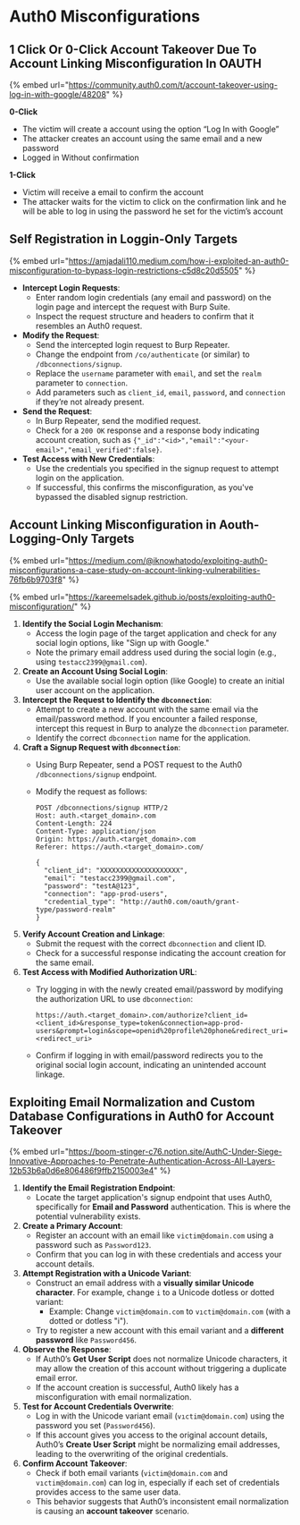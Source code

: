 # Auth0 Misconfigurations

## 1 Click Or 0-Click Account  Takeover  Due To Account Linking Misconfiguration In OAUTH

{% embed url="https://community.auth0.com/t/account-takeover-using-log-in-with-google/48208" %}

**0-Click**

* The victim will create a account using the option “Log In with Google”
* The attacker creates an account using the same email and a new password
* Logged in Without confirmation

**1-Click**&#x20;

* Victim will receive a email to confirm the account
* The attacker waits for the victim to click on the confirmation link and he will be able to log in using the password he set for the victim’s account

## Self Registration in Loggin-Only Targets

{% embed url="https://amjadali110.medium.com/how-i-exploited-an-auth0-misconfiguration-to-bypass-login-restrictions-c5d8c20d5505" %}

* **Intercept Login Requests**:
  * Enter random login credentials (any email and password) on the login page and intercept the request with Burp Suite.
  * Inspect the request structure and headers to confirm that it resembles an Auth0 request.
* **Modify the Request**:
  * Send the intercepted login request to Burp Repeater.
  * Change the endpoint from `/co/authenticate` (or similar) to `/dbconnections/signup`.
  * Replace the `username` parameter with `email`, and set the `realm` parameter to `connection`.
  * Add parameters such as `client_id`, `email`, `password`, and `connection` if they’re not already present.
* **Send the Request**:
  * In Burp Repeater, send the modified request.
  * Check for a `200 OK` response and a response body indicating account creation, such as `{"_id":"<id>","email":"<your-email>","email_verified":false}`.
* **Test Access with New Credentials**:
  * Use the credentials you specified in the signup request to attempt login on the application.
  * If successful, this confirms the misconfiguration, as you've bypassed the disabled signup restriction.

## Account Linking Misconfiguration in Aouth-Logging-Only Targets

{% embed url="https://medium.com/@iknowhatodo/exploiting-auth0-misconfigurations-a-case-study-on-account-linking-vulnerabilities-76fb6b9703f8" %}

{% embed url="https://kareemelsadek.github.io/posts/exploiting-auth0-misconfiguration/" %}

1. **Identify the Social Login Mechanism**:
   * Access the login page of the target application and check for any social login options, like "Sign up with Google."
   * Note the primary email address used during the social login (e.g., using `testacc2399@gmail.com`).
2. **Create an Account Using Social Login**:
   * Use the available social login option (like Google) to create an initial user account on the application.
3. **Intercept the Request to Identify the `dbconnection`**:
   * Attempt to create a new account with the same email via the email/password method. If you encounter a failed response, intercept this request in Burp to analyze the `dbconnection` parameter.
   * Identify the correct `dbconnection` name for the application.
4. **Craft a Signup Request with `dbconnection`**:
   * Using Burp Repeater, send a POST request to the Auth0 `/dbconnections/signup` endpoint.
   *   Modify the request as follows:

       ```http
       POST /dbconnections/signup HTTP/2
       Host: auth.<target_domain>.com
       Content-Length: 224
       Content-Type: application/json
       Origin: https://auth.<target_domain>.com
       Referer: https://auth.<target_domain>.com/

       {
         "client_id": "XXXXXXXXXXXXXXXXXXXX",
         "email": "testacc2399@gmail.com",
         "password": "testA@123",
         "connection": "app-prod-users",
         "credential_type": "http://auth0.com/oauth/grant-type/password-realm"
       }
       ```
5. **Verify Account Creation and Linkage**:
   * Submit the request with the correct `dbconnection` and client ID.
   * Check for a successful response indicating the account creation for the same email.
6. **Test Access with Modified Authorization URL**:
   *   Try logging in with the newly created email/password by modifying the authorization URL to use `dbconnection`:

       ```plaintext
       https://auth.<target_domain>.com/authorize?client_id=<client_id>&response_type=token&connection=app-prod-users&prompt=login&scope=openid%20profile%20phone&redirect_uri=<redirect_uri>
       ```
   * Confirm if logging in with email/password redirects you to the original social login account, indicating an unintended account linkage.

## Exploiting Email Normalization and Custom Database Configurations in Auth0 for Account Takeover

{% embed url="https://boom-stinger-c76.notion.site/AuthC-Under-Siege-Innovative-Approaches-to-Penetrate-Authentication-Across-All-Layers-12b53b6a0d6e806486f9ffb2150003e4" %}

1. **Identify the Email Registration Endpoint**:
   * Locate the target application's signup endpoint that uses Auth0, specifically for **Email and Password** authentication. This is where the potential vulnerability exists.
2. **Create a Primary Account**:
   * Register an account with an email like `victim@domain.com` using a password such as `Password123`.
   * Confirm that you can log in with these credentials and access your account details.
3. **Attempt Registration with a Unicode Variant**:
   * Construct an email address with a **visually similar Unicode character**. For example, change `i` to a Unicode dotless or dotted variant:
     * Example: Change `victim@domain.com` to `vıctim@domain.com` (with a dotted or dotless "i").
   * Try to register a new account with this email variant and a **different password** like `Password456`.
4. **Observe the Response**:
   * If Auth0’s **Get User Script** does not normalize Unicode characters, it may allow the creation of this account without triggering a duplicate email error.
   * If the account creation is successful, Auth0 likely has a misconfiguration with email normalization.
5. **Test for Account Credentials Overwrite**:
   * Log in with the Unicode variant email (`vıctim@domain.com`) using the password you set (`Password456`).
   * If this account gives you access to the original account details, Auth0’s **Create User Script** might be normalizing email addresses, leading to the overwriting of the original credentials.
6. **Confirm Account Takeover**:
   * Check if both email variants (`victim@domain.com` and `vıctim@domain.com`) can log in, especially if each set of credentials provides access to the same user data.
   * This behavior suggests that Auth0’s inconsistent email normalization is causing an **account takeover** scenario.
